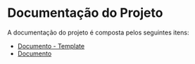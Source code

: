# Documentação do Projeto

A documentação do projeto é composta pelos seguintes itens:
  - [Documento - Template]()
  - [Documento ]()
